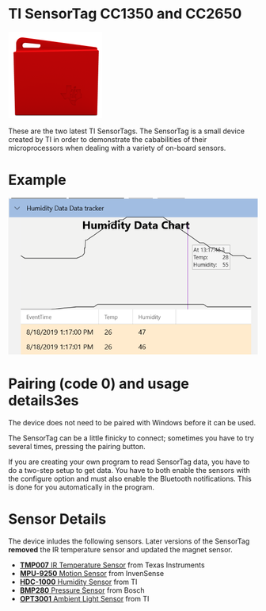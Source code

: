 ﻿# TI SensorTag CC1350 and CC2650

![SensorTag 1350](../DevicePictures/TI_SensorTag_1350-175.png)

These are the two latest TI SensorTags. The SensorTag is a small device
created by TI in order to demonstrate the cababilities of their microprocessors when 
dealing with a variety of on-board sensors. 

# Example

![Humidity](../ScreenShots/Device_TI_SensorTag_1350_Humidity.png)

# Pairing (code 0) and usage details3es
The device does not need to be paired with Windows before it can be used.

The SensorTag can be a little finicky to connect; sometimes you have to try several times, 
pressing the pairing button. 

If you are creating your own program to read SensorTag data, you have to do a two-step setup to 
get data. You have to both enable the sensors with the configure option and must also enable 
the Bluetooth notifications. This is done for you automatically in the program.

# Sensor Details
The device inludes the following sensors. Later versions of the SensorTag **removed** the IR temperature sensor
and updated the magnet sensor.

* [**TMP007** IR Temperature Sensor](http://www.ti.com/product/tmp007) from Texas Instruments
* [**MPU-9250** Motion Sensor](https://www.invensense.com/products/motion-tracking/9-axis/mpu-9250/) from InvenSense
* [**HDC-1000** Humidity Sensor](http://www.ti.com/product/HDC1000) from TI
* [**BMP280** Pressure Sensor](https://www.bosch-sensortec.com/bst/products/all_products/bmp280) from Bosch
* [**OPT3001** Ambient Light Sensor](http://www.ti.com/product/OPT3001) from TI


